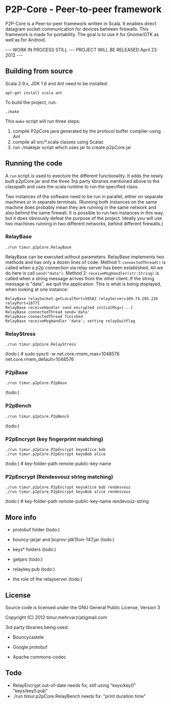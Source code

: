 P2P-Core - Peer-to-peer framework
=================================

P2P-Core is a Peer-to-peer framework written in Scala. It enables direct datagram socket communication for devices between firewalls. This framework is made for portability. The goal is to use it for Gnome/GTK as well as for Android.

--- WORK IN PROCESS STILL --- PROJECT WILL BE RELEASED April 23 2012 ---


Building from source
--------------------

Scala 2.9.x, JDK 1.6 and Ant need to be installed: 

    apt-get install scala ant

To build the project, run:

    ./make

This `make` script will run three steps:

  1. compile P2pCore.java generated by the protocol buffer compiler using Ant
  2. compile all src/*.scala classes using Scalac
  3. run ./makejar script which uses jar to create p2pCore.jar

Running the code 
----------------

A `run` script is used to execture the different functionality. It adds the newly built p2pCore.jar and the three 3rp party libraries mentioned above to the classpath and uses the scala runtime to run the specified class.

Two instances of the software need to be run in parallel, either on separate machines or in separate terminals. (Running both instances on the same machine does probably mean they are running in the same network and also behind the same firewall. It is possible to run two instances in this way, but it does obviously defeat the purpose of the project. Ideally you will use two machines running in two different networks, behind different firewalls.)

### RelayBase

    ./run timur.p2pCore.RelayBase
  
RelayBase can be executed without parameters. RelayBase implements two methods and has only a dozen lines of code. Method 1: `connectedThread()` is called when a p2p connection via relay server has been established. All we do here is call `send("data")`. Method 2: `receiveMsgHandler(str:String)` is called when a string message arrives from the other client. If the string message is "data", we quit the application. This is what is being displayed, when looking at one instance:

    RelayBase relaySocket.getLocalPort=50582 relayServer=109.74.203.226 relayPort=18771
    RelayBase receiveHandler send encrypted initialMsg=[...]
    RelayBase connectedThread send='data'
    RelayBase connectedThread finished
    RelayBase receiveMsgHandler 'data'; setting relayQuitFlag

### RelayStress

    ./run timur.p2pCore.RelayStress

(todo:) # sudo sysctl -w net.core.rmem_max=1048576 net.core.rmem_default=1048576

### P2pBase

    ./run timur.p2pCore.P2pBase

(todo:) 

### P2pBench

    ./run timur.p2pCore.P2pBench

(todo:) 

### P2pEncrypt (key fingerprint matching)

    ./run timur.p2pCore.P2pEncrypt keysAlice bob
    ./run timur.p2pCore.P2pEncrypt keysBob alice

(todo:) # key-folder-path remote-public-key-name


### P2pEncrypt (Rendesvouz string matching)

    ./run timur.p2pCore.P2pEncrypt keysAlice bob rendesvouz
    ./run timur.p2pCore.P2pEncrypt keysBob alice rendesvouz

(todo:) # key-folder-path remote-public-key-name rendevouz-string


More info
---------

- protobuf folder 
  (todo:) 

- bouncy-jarjar and bcprov-jdk15on-147.jar 
  (todo:) 

- keys* folders 
  (todo:) 

- getjars 
  (todo:) 

- relaykey.pub 
  (todo:) 

- the role of the relayserver 
  (todo:) 


License
-------

Source code is licensed under the GNU General Public License, Version 3

Copyright (C) 2012 timur.mehrvarz(at)gmail.com

3rd party libraries being used:

- Bouncycastele

- Google protobuf

- Apache commons-codec


Todo
----

- RelayEncrypt out-of-date needs fix; still using "keys/key0" "keys/key0.pub"
- ./run timur.p2pCore.RelayBench needs fix: "print duration time"


